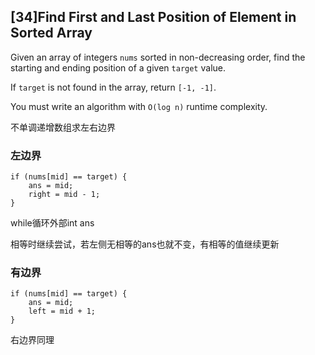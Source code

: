## [34]Find First and Last Position of Element in Sorted Array

Given an array of integers `nums` sorted in non-decreasing order, find the starting and ending position of a given `target` value.

If `target` is not found in the array, return `[-1, -1]`.

You must write an algorithm with `O(log n)` runtime complexity.

不单调递增数组求左右边界

### 左边界

```
if (nums[mid] == target) {
    ans = mid;
    right = mid - 1;
}
```
while循环外部int ans

相等时继续尝试，若左侧无相等的ans也就不变，有相等的值继续更新

### 有边界

```
if (nums[mid] == target) {
    ans = mid;
    left = mid + 1;
}
```
右边界同理

